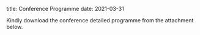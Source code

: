 title: Conference Programme
date: 2021-03-31

Kindly download the conference detailed programme from the attachment below. 